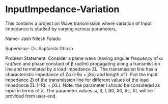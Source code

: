 # InputImpedance-Variation
This contains a project on Wave transmission where variation of Input Impedance is studied by varying various parameters.

Name- Jash Nilesh Faladu

Supervisor- Dr. Saptarshi Ghosh

Problem Statement: Consider a plane wave (having angular frequency of ω rad/sec and phase constant of β
rad/m) propagating along a transmission line and terminated by a load impedance ZL. The
transmission line has a characteristic impedance of Zo (=Ro + jXo) and length of l. Plot the input
impedance Zi of the transmission line for different values of the load impedance ZL (=RL + jXL). Note:
the parameter l should be considered as input in terms of λ. The parameter values ω, β, l, R0, X0, RL,
XL will be provided from user-end.
